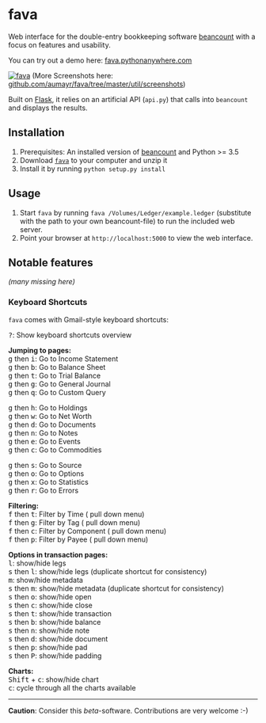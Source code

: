 # fava

Web interface for the double-entry bookkeeping software
[beancount](http://furius.ca/beancount/) with a focus on features and usability.

You can try out a demo here: [fava.pythonanywhere.com](http://fava.pythonanywhere.com)

[![fava](https://raw.githubusercontent.com/aumayr/fava/master/util/screenshots/screenshot-01.png)](#screenshot)
(More Screenshots here: [github.com/aumayr/fava/tree/master/util/screenshots](https://github.com/aumayr/fava/tree/master/util/screenshots))

Built on [Flask](http://flask.pocoo.org/), it relies on an artificial API
(`api.py`) that calls into `beancount` and displays the results.

## Installation

1. Prerequisites: An installed version of
   [beancount](http://furius.ca/beancount/) and Python >= 3.5
2. Download [`fava`](https://github.com/aumayr/fava/archive/master.zip) to your computer and unzip it
3. Install it by running `python setup.py install`

## Usage

1. Start `fava` by running `fava
   /Volumes/Ledger/example.ledger` (substitute with the path to your own
   beancount-file) to run the included web server.
2. Point your browser at `http://localhost:5000` to view the web interface.

## Notable features

*(many missing here)*

### Keyboard Shortcuts

`fava` comes with Gmail-style keyboard shortcuts:

<kbd>?</kbd>: Show keyboard shortcuts overview  

**Jumping to pages:**  
<kbd>g</kbd> then <kbd>i</kbd>: Go to Income Statement  
<kbd>g</kbd> then <kbd>b</kbd>: Go to Balance Sheet  
<kbd>g</kbd> then <kbd>t</kbd>: Go to Trial Balance  
<kbd>g</kbd> then <kbd>g</kbd>: Go to General Journal    
<kbd>g</kbd> then <kbd>q</kbd>: Go to Custom Query  

<kbd>g</kbd> then <kbd>h</kbd>: Go to Holdings  
<kbd>g</kbd> then <kbd>w</kbd>: Go to Net Worth  
<kbd>g</kbd> then <kbd>d</kbd>: Go to Documents  
<kbd>g</kbd> then <kbd>n</kbd>: Go to Notes  
<kbd>g</kbd> then <kbd>e</kbd>: Go to Events  
<kbd>g</kbd> then <kbd>c</kbd>: Go to Commodities  

<kbd>g</kbd> then <kbd>s</kbd>: Go to Source  
<kbd>g</kbd> then <kbd>o</kbd>: Go to Options  
<kbd>g</kbd> then <kbd>x</kbd>: Go to Statistics  
<kbd>g</kbd> then <kbd>r</kbd>: Go to Errors  

**Filtering:**  
<kbd>f</kbd> then <kbd>t</kbd>: Filter by Time      ( pull down menu)  
<kbd>f</kbd> then <kbd>g</kbd>: Filter by Tag       ( pull down menu)  
<kbd>f</kbd> then <kbd>c</kbd>: Filter by Component ( pull down menu)  
<kbd>f</kbd> then <kbd>p</kbd>: Filter by Payee     ( pull down menu)  

**Options in transaction pages:**  
<kbd>l</kbd>: show/hide legs  
<kbd>s</kbd> then <kbd>l</kbd>: show/hide legs (duplicate shortcut for consistency)  
<kbd>m</kbd>: show/hide metadata  
<kbd>s</kbd> then <kbd>m</kbd>: show/hide metadata (duplicate shortcut for consistency)  
<kbd>s</kbd> then <kbd>o</kbd>: show/hide open  
<kbd>s</kbd> then <kbd>c</kbd>: show/hide close  
<kbd>s</kbd> then <kbd>t</kbd>: show/hide transaction  
<kbd>s</kbd> then <kbd>b</kbd>: show/hide balance  
<kbd>s</kbd> then <kbd>n</kbd>: show/hide note  
<kbd>s</kbd> then <kbd>d</kbd>: show/hide document  
<kbd>s</kbd> then <kbd>p</kbd>: show/hide pad  
<kbd>s</kbd> then <kbd>P</kbd>: show/hide padding  

**Charts:**  
<kbd>Shift</kbd> + <kbd>c</kbd>: show/hide chart  
<kbd>c</kbd>: cycle through all the charts available  

---
**Caution**: Consider this *beta*-software. Contributions are very welcome :-)
